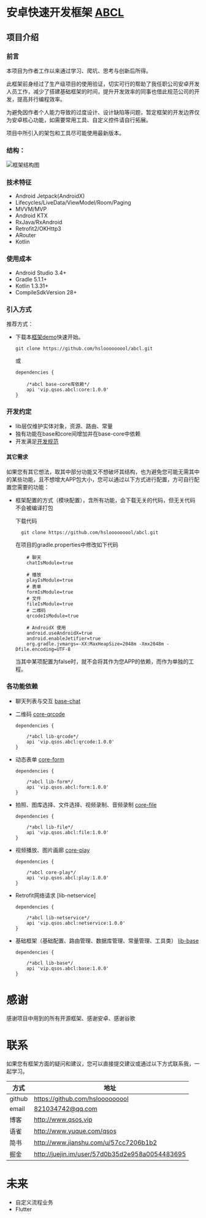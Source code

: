 # 安卓快速开发框架 [ABCL](https://github.com/hslooooooool/abcl)

## 项目介绍

### 前言
本项目为作者工作以来通过学习、爬坑、思考与创新后所得。

此框架前身经过了生产级项目的使用验证，切实可行的帮助了我任职公司安卓开发人员工作，减少了搭建基础框架的时间，提升开发效率的同事也借此规范公司的开发，提高并行编程效率。

为避免因作者个人能力导致的过度设计、设计缺陷等问题，暂定框架的开发边界仅为安卓核心功能，如需要常用工具、自定义控件请自行拓展。

项目中所引入的架包和工具尽可能使用最新版本。

### 结构：

![框架结构图](doc/frame.png)

### 技术特征

- Android Jetpack(AndroidX)
- Lifecycles/LiveData/ViewModel/Room/Paging
- MVVM/MVP
- Android KTX
- RxJava/RxAndroid
- Retrofit2/OKHttp3
- ARouter
- Kotlin

### 使用成本

- Android Studio 3.4+
- Gradle 5.1.1+
- Kotlin 1.3.31+
- CompileSdkVersion 28+

### 引入方式

推荐方式：

- 下载本[框架demo]("https://github.com/hslooooooool/abcl")快速开始。
    ```git clone
    git clone https://github.com/hslooooooool/abcl.git
    ```
    
    或
    
    ```
    dependencies {

        /*abcl base-core库依赖*/
        api 'vip.qsos.abcl:core:1.0.0'
    }
    ```

### 开发约定

- lib层仅维护实体对象，资源、路由、常量
- 独有功能在base和core间增加并在base-core中依赖
- 开发满足[开发规范]("https://github.com/hslooooooool/dev-doc/")

#### 其它需求

如果您有其它想法，取其中部分功能又不想破坏其结构，也为避免您可能无需其中的某些功能，且不想增大APP包大小，您可以通过以下方式进行配置，方可自行配置您需要的功能：
- 框架配置的方式（模块配置），含所有功能，会下载无关的代码，但无关代码不会被编译打包

    下载代码
    ```git clone
      git clone https://github.com/hslooooooool/abcl.git
    ```
    
    在项目的gradle.properties中修改如下代码

    ```gradle.properties
        # 聊天
        chatIsModule=true

        # 播放
        playIsModule=true
        # 表单
        formIsModule=true
        # 文件
        fileIsModule=true
        # 二维码
        qrcodeIsModule=true

        # AndroidX 使用
        android.useAndroidX=true
        android.enableJetifier=true
        org.gradle.jvmargs=-XX:MaxHeapSize=2048m -Xmx2048m -Dfile.encoding=UTF-8
    ```

    当其中某项配置为false时，就不会将其作为您APP的依赖，而作为单独的工程。

### 各功能依赖

- 聊天列表与交互 [base-chat]("")

- 二维码 [core-qrcode]("")
    ```core-qrcode
    dependencies {

        /*abcl lib-qrcode*/
        api 'vip.qsos.abcl:qrcode:1.0.0'
    }
    ```

- 动态表单 [core-form]("")
    ```core-form
    dependencies {

        /*abcl lib-form*/
        api 'vip.qsos.abcl:form:1.0.0'
    }
    ```

- 拍照、图库选择、文件选择、视频录制、音频录制 [core-file]("")
    ```core-file
    dependencies {

        /*abcl lib-file*/
        api 'vip.qsos.abcl:file:1.0.0'
    }
    ```

- 视频播放、图片画廊 [core-play]("")
    ```core-play
    dependencies {

        /*abcl core-play*/
        api 'vip.qsos.abcl:play:1.0.0'
    }
    ```


- Retrofit网络请求 [lib-netservice]
    ```lib-netservice
    dependencies {

        /*abcl lib-netservice*/
        api 'vip.qsos.abcl:netservice:1.0.0'
    }
    ```

- 基础框架（基础配置、路由管理、数据库管理、常量管理、工具类） [lib-base]("")
    ```lib-base
    dependencies {

        /*abcl lib-base*/
        api 'vip.qsos.abcl:base:1.0.0'
    }
    ```

# 感谢

感谢项目中用到的所有开源框架、感谢安卓、感谢谷歌

# 联系

如果您有框架方面的疑问和建议，您可以直接提交建议或通过以下方式联系我，一起学习。

| 方式 | 地址 |
|---|---|
| github | <https://github.com/hslooooooool> |
| email | 821034742@qq.com |
| 博客 | <http://www.qsos.vip> |
| 语雀 | <http://www.yuque.com/qsos>  |
| 简书 | <http://www.jianshu.com/u/57cc7206b1b2> |
| 掘金 | <http://juejin.im/user/57d0b35d2e958a0054483695>  |

# 未来

- 自定义流程业务
- Flutter

